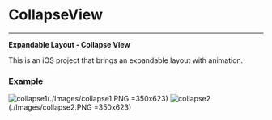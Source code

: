 # CollapseView
* **
**Expandable Layout - Collapse View**

This is an iOS project that brings an expandable layout with animation.

### Example

![collapse1](./Images/collapse1.PNG =350x623)
![collapse2](./Images/collapse2.PNG =350x623)


[collapse1]: /Images/collapse1.PNG
[collapse2]: /Images/collapse2.PNG


